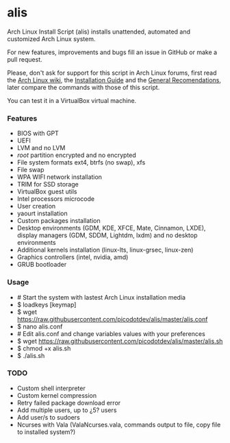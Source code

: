 # alis

Arch Linux Install Script (alis) installs unattended, automated and customized Arch Linux system.

For new features, improvements and bugs fill an issue in GitHub or make a pull request.

Please, don't ask for support for this script in Arch Linux forums, first read
the [Arch Linux wiki](https://wiki.archlinux.org), the [Installation Guide](https://wiki.archlinux.org/index.php/Installation_guide) and the [General
Recomendations](https://wiki.archlinux.org/index.php/General_recommendations), later
compare the commands with those of this script.

You can test it in a VirtualBox virtual machine.

### Features

* BIOS with GPT
* UEFI
* LVM and no LVM
* _root_ partition encrypted and no encrypted
* File system formats ext4, btrfs (no swap), xfs
* File swap
* WPA WIFI network installation
* TRIM for SSD storage
* VirtualBox guest utils
* Intel processors microcode
* User creation
* yaourt installation
* Custom packages installation
* Desktop environments (GDM, KDE, XFCE, Mate, Cinnamon, LXDE), display managers (GDM, SDDM, Lightdm, lxdm) and no desktop environments
* Additional kernels installation (linux-lts, linux-grsec, linux-zen)
* Graphics controllers (intel, nvidia, amd)
* GRUB bootloader

### Usage

* \# Start the system with lastest Arch Linux installation media
* $ loadkeys [keymap]
* $ wget https://raw.githubusercontent.com/picodotdev/alis/master/alis.conf
* $ nano alis.conf
* \# Edit alis.conf and change variables values with your preferences
* $ wget https://raw.githubusercontent.com/picodotdev/alis/master/alis.sh
* $ chmod +x alis.sh
* $ ./alis.sh

### TODO

* Custom shell interpreter
* Custom kernel compression
* Retry failed package download error
* Add multiple users, up to ¿5? users
* Add user/s to sudoers
* Ncurses with Vala (ValaNcurses.vala, commands output to file, copy file to installed system?)
